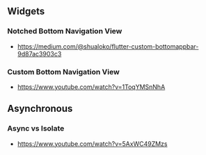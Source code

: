 ## Widgets

### Notched Bottom Navigation View
 - https://medium.com/@shualoko/flutter-custom-bottomappbar-9d87ac3903c3

### Custom Bottom Navigation View
 - https://www.youtube.com/watch?v=1ToqYMSnNhA

## Asynchronous

### Async vs Isolate
 - https://www.youtube.com/watch?v=5AxWC49ZMzs
